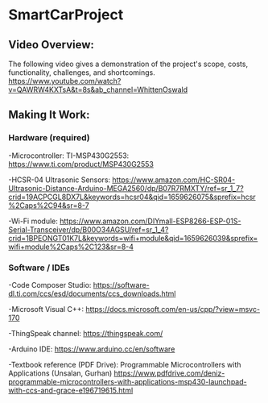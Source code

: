 # SmartCarProject

## Video Overview:
The following video gives a demonstration of the project's scope, costs, functionality, challenges, and shortcomings.
https://www.youtube.com/watch?v=QAWRW4KXTsA&t=8s&ab_channel=WhittenOswald

## Making It Work:
### Hardware (required)

-Microcontroller:
TI-MSP430G2553: https://www.ti.com/product/MSP430G2553

-HCSR-04 Ultrasonic Sensors:
https://www.amazon.com/HC-SR04-Ultrasonic-Distance-Arduino-MEGA2560/dp/B07R7RMXTY/ref=sr_1_7?crid=19ACPCGL8DX7L&keywords=hcsr04&qid=1659626075&sprefix=hcsr%2Caps%2C94&sr=8-7

-Wi-Fi module:
https://www.amazon.com/DIYmall-ESP8266-ESP-01S-Serial-Transceiver/dp/B00O34AGSU/ref=sr_1_4?crid=1BPEONGT01K7L&keywords=wifi+module&qid=1659626039&sprefix=wifi+module%2Caps%2C123&sr=8-4


### Software / IDEs
-Code Composer Studio: 
https://software-dl.ti.com/ccs/esd/documents/ccs_downloads.html

-Microsoft Visual C++:
https://docs.microsoft.com/en-us/cpp/?view=msvc-170

-ThingSpeak channel:
https://thingspeak.com/

-Arduino IDE:
https://www.arduino.cc/en/software

-Textbook reference (PDF Drive):
Programmable Microcontrollers with Applications (Unsalan, Gurhan) https://www.pdfdrive.com/deniz-programmable-microcontrollers-with-applications-msp430-launchpad-with-ccs-and-grace-e196719615.html


